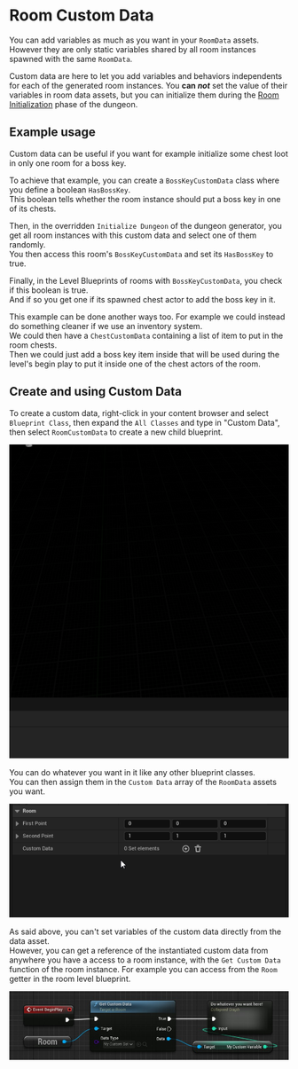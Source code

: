 # Room Custom Data

You can add variables as much as you want in your `RoomData` assets. However they are only static variables shared by all room instances spawned with the same `RoomData`.

Custom data are here to let you add variables and behaviors independents for each of the generated room instances. You **can *not*** set the value of their variables in room data assets, but you can initialize them during the [Room Initialization](Room-Initialization.md) phase of the dungeon.

## Example usage

Custom data can be useful if you want for example initialize some chest loot in only one room for a boss key.

To achieve that example, you can create a `BossKeyCustomData` class where you define a boolean `HasBossKey`.\
This boolean tells whether the room instance should put a boss key in one of its chests.

Then, in the overridden `Initialize Dungeon` of the dungeon generator, you get all room instances with this custom data and select one of them randomly.\
You then access this room's `BossKeyCustomData` and set its `HasBossKey` to true.

Finally, in the Level Blueprints of rooms with `BossKeyCustomData`, you check if this boolean is true.\
And if so you get one if its spawned chest actor to add the boss key in it.

This example can be done another ways too.
For example we could instead do something cleaner if we use an inventory system.\
We could then have a `ChestCustomData` containing a list of item to put in the room chests.\
Then we could just add a boss key item inside that will be used during the level's begin play to put it inside one of the chest actors of the room.

## Create and using Custom Data

To create a custom data, right-click in your content browser and select `Blueprint Class`, then expand the `All Classes` and type in "Custom Data", then select `RoomCustomData` to create a new child blueprint.

![](../Images/CreateCustomData.gif)

You can do whatever you want in it like any other blueprint classes.\
You can then assign them in the `Custom Data` array of the `RoomData` assets you want.

![](../Images/AssignCustomData.gif)

As said above, you can't set variables of the custom data directly from the data asset.\
However, you can get a reference of the instantiated custom data from anywhere you have a access to a room instance, with the `Get Custom Data` function of the room instance.
For example you can access from the `Room` getter in the room level blueprint.

![](../Images/CustomDataUsage.jpg)
